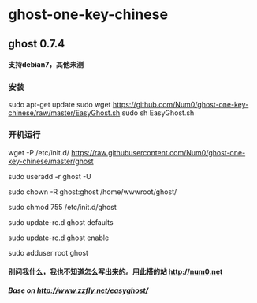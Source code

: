 # ghost-one-key-chinese
## ghost 0.7.4
#### 支持debian7，其他未测
### 安装
sudo apt-get update
sudo wget https://github.com/Num0/ghost-one-key-chinese/raw/master/EasyGhost.sh
sudo sh EasyGhost.sh
### 开机运行
wget -P /etc/init.d/ https://raw.githubusercontent.com/Num0/ghost-one-key-chinese/master/ghost

sudo useradd -r ghost -U

sudo chown -R ghost:ghost /home/wwwroot/ghost/

sudo chmod 755 /etc/init.d/ghost 

sudo update-rc.d ghost defaults

sudo update-rc.d ghost enable

sudo adduser root ghost
#### 别问我什么，我也不知道怎么写出来的。用此搭的站 http://num0.net
##### Base on http://www.zzfly.net/easyghost/
